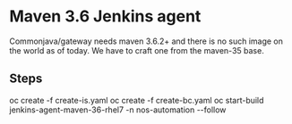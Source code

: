 # Maven 3.6 Jenkins agent

Commonjava/gateway needs maven 3.6.2+ and there is no such image on the world as of today. We have to craft one from the maven-35 base.

## Steps

oc create -f create-is.yaml 
oc create -f create-bc.yaml
oc start-build jenkins-agent-maven-36-rhel7 -n nos-automation --follow 
